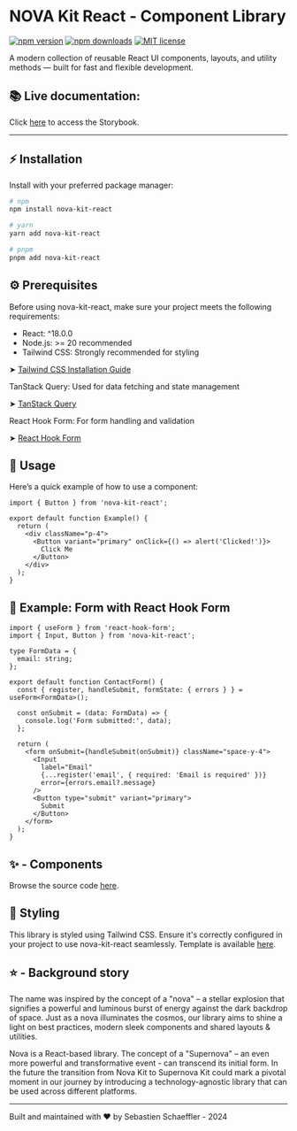 # NOVA Kit React - Component Library

[![npm version](https://img.shields.io/npm/v/nova-kit-react.svg)](https://www.npmjs.com/package/@sebschaeffler/nova-kit)
[![npm downloads](https://img.shields.io/npm/dm/nova-kit-react.svg)](https://www.npmjs.com/package/nova-kit-react)
[![MIT license](https://img.shields.io/badge/license-MIT-blue.svg)](LICENSE)

A modern collection of reusable React UI components, layouts, and utility methods — built for fast and flexible development.



## 📚 **Live documentation:** 

Click [here](https://sebschaeffler.github.io/nova-kit-react) to access the Storybook.

---

## ⚡️ Installation

Install with your preferred package manager:

```bash
# npm
npm install nova-kit-react

# yarn
yarn add nova-kit-react

# pnpm
pnpm add nova-kit-react
```

## ⚙️ Prerequisites

Before using nova-kit-react, make sure your project meets the following requirements:

- React: ^18.0.0
- Node.js: >= 20 recommended
- Tailwind CSS: Strongly recommended for styling

➤ [Tailwind CSS Installation Guide](https://tailwindcss.com/docs/installation)

TanStack Query: Used for data fetching and state management

➤ [TanStack Query](https://tanstack.com/query)

React Hook Form: For form handling and validation

➤ [React Hook Form](https://react-hook-form.com/)


## 🚀 Usage
Here’s a quick example of how to use a component:

```tsx
import { Button } from 'nova-kit-react';

export default function Example() {
  return (
    <div className="p-4">
      <Button variant="primary" onClick={() => alert('Clicked!')}>
        Click Me
      </Button>
    </div>
  );
}
```

## 🧪 Example: Form with React Hook Form

```tsx
import { useForm } from 'react-hook-form';
import { Input, Button } from 'nova-kit-react';

type FormData = {
  email: string;
};

export default function ContactForm() {
  const { register, handleSubmit, formState: { errors } } = useForm<FormData>();

  const onSubmit = (data: FormData) => {
    console.log('Form submitted:', data);
  };

  return (
    <form onSubmit={handleSubmit(onSubmit)} className="space-y-4">
      <Input
        label="Email"
        {...register('email', { required: 'Email is required' })}
        error={errors.email?.message}
      />
      <Button type="submit" variant="primary">
        Submit
      </Button>
    </form>
  );
}
```

## ✨ - Components

Browse the source code [here](./src/components).

## 🎨 Styling

This library is styled using Tailwind CSS.
Ensure it's correctly configured in your project to use nova-kit-react seamlessly.
Template is available [here](./src/nova-styles.css).

## ⭐️ - Background story

The name was inspired by the concept of a "nova" – a
stellar explosion that signifies a powerful and luminous burst of energy against
the dark backdrop of space. Just as a nova illuminates the cosmos, our library
aims to shine a light on best practices, modern sleek components and shared
layouts & utilities. <br />

Nova is a React-based library. The concept of a "Supernova" – an even more powerful and transformative event - can transcend its initial form.
In the future the transition from Nova Kit to Supernova Kit could mark a pivotal moment in our journey by introducing a technology-agnostic library that can be used across different platforms.


---
Built and maintained with ❤️ by Sebastien Schaeffler - 2024
